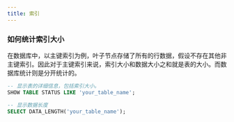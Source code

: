 ```yaml
---
title: 索引
---
```


### 如何统计索引大小
在数据库中，以主键索引为例，叶子节点存储了所有的行数据，假设不存在其他非主键索引。因此对于主键索引来说，索引大小和数据大小之和就是表的大小。而数据库统计则是分开统计的。
```sql
-- 显示表的详细信息，包括索引大小。
SHOW TABLE STATUS LIKE 'your_table_name';

-- 显示数据长度
SELECT DATA_LENGTH('your_table_name');
```
